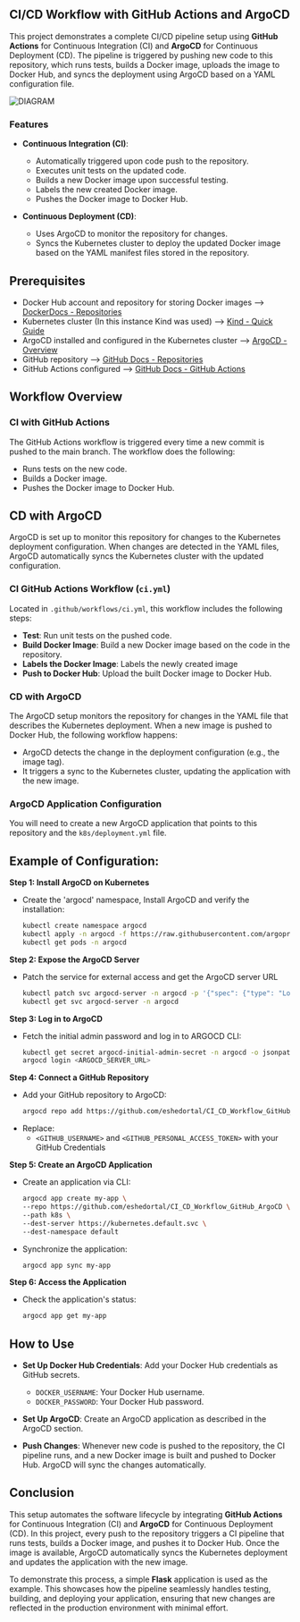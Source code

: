 ## CI/CD Workflow with GitHub Actions and ArgoCD

This project demonstrates a complete CI/CD pipeline setup using **GitHub Actions** for Continuous Integration (CI) and **ArgoCD** for Continuous Deployment (CD). The pipeline is triggered by pushing new code to this repository, which runs tests, builds a Docker image, uploads the image to Docker Hub, and syncs the deployment using ArgoCD based on a YAML configuration file.

![DIAGRAM](https://github.com/user-attachments/assets/2e6d6c69-2d67-449f-b9dc-02f53d52e53b)

### Features

- **Continuous Integration (CI)**:
  - Automatically triggered upon code push to the repository.
  - Executes unit tests on the updated code.
  - Builds a new Docker image upon successful testing.
  - Labels the new created Docker image.
  - Pushes the Docker image to Docker Hub.

- **Continuous Deployment (CD)**:
  - Uses ArgoCD to monitor the repository for changes.
  - Syncs the Kubernetes cluster to deploy the updated Docker image based on the YAML manifest files stored in the repository.

## Prerequisites

- Docker Hub account and repository for storing Docker images --> [DockerDocs - Repositories](https://docs.docker.com/docker-hub/repos/create/)
- Kubernetes cluster (In this instance Kind was used) --> [Kind - Quick Guide](https://kind.sigs.k8s.io/)
- ArgoCD installed and configured in the Kubernetes cluster --> [ArgoCD - Overview](https://argo-cd.readthedocs.io/en/stable/)
- GitHub repository --> [GitHub Docs - Repositories](https://docs.github.com/en/repositories/creating-and-managing-repositories/quickstart-for-repositories)
- GitHub Actions configured --> [GitHub Docs - GitHub Actions](https://docs.github.com/en/actions/writing-workflows/quickstart)

## Workflow Overview

### CI with GitHub Actions

The GitHub Actions workflow is triggered every time a new commit is pushed to the main branch. The workflow does the following:

- Runs tests on the new code.
- Builds a Docker image.
- Pushes the Docker image to Docker Hub.

## CD with ArgoCD

ArgoCD is set up to monitor this repository for changes to the Kubernetes deployment configuration. When changes are detected in the YAML files, ArgoCD automatically syncs the Kubernetes cluster with the updated configuration.

### CI GitHub Actions Workflow (`ci.yml`)

Located in `.github/workflows/ci.yml`, this workflow includes the following steps:

- **Test**: Run unit tests on the pushed code.
- **Build Docker Image**: Build a new Docker image based on the code in the repository.
- **Labels the Docker Image**: Labels the newly created image
- **Push to Docker Hub**: Upload the built Docker image to Docker Hub.

### CD with ArgoCD

The ArgoCD setup monitors the repository for changes in the YAML file that describes the Kubernetes deployment. When a new image is pushed to Docker Hub, the following workflow happens:

- ArgoCD detects the change in the deployment configuration (e.g., the image tag).
- It triggers a sync to the Kubernetes cluster, updating the application with the new image.

### ArgoCD Application Configuration

You will need to create a new ArgoCD application that points to this repository and the `k8s/deployment.yml` file.

## Example of Configuration:

**Step 1: Install ArgoCD on Kubernetes**
- Create the 'argocd' namespace, Install ArgoCD and verify the installation:
  ```bash
  kubectl create namespace argocd
  kubectl apply -n argocd -f https://raw.githubusercontent.com/argoproj/argo-cd/stable/manifests/install.yaml
  kubectl get pods -n argocd

**Step 2: Expose the ArgoCD Server**
- Patch the service for external access and get the ArgoCD server URL
  ```bash
  kubectl patch svc argocd-server -n argocd -p '{"spec": {"type": "LoadBalancer"}}'
  kubectl get svc argocd-server -n argocd

**Step 3: Log in to ArgoCD**
- Fetch the initial admin password and log in to ARGOCD CLI:
  ```bash
  kubectl get secret argocd-initial-admin-secret -n argocd -o jsonpath="{.data.password}" | base64 -d
  argocd login <ARGOCD_SERVER_URL>

**Step 4: Connect a GitHub Repository**
- Add your GitHub repository to ArgoCD:
  ```bash
  argocd repo add https://github.com/eshedortal/CI_CD_Workflow_GitHub_ArgoCD --username <GITHUB_USERNAME> --password <GITHUB_PERSONAL_ACCESS_TOKEN>
- Replace:
    - `<GITHUB_USERNAME>` and `<GITHUB_PERSONAL_ACCESS_TOKEN>` with your GitHub Credentials

**Step 5: Create an ArgoCD Application**
- Create an application via CLI:
  ```bash
  argocd app create my-app \
  --repo https://github.com/eshedortal/CI_CD_Workflow_GitHub_ArgoCD \
  --path k8s \
  --dest-server https://kubernetes.default.svc \
  --dest-namespace default
- Synchronize the application:
  ```bash
  argocd app sync my-app

**Step 6: Access the Application**
- Check the application's status:
  ```bash
  argocd app get my-app

## How to Use

- **Set Up Docker Hub Credentials**: Add your Docker Hub credentials as GitHub secrets.
    - `DOCKER_USERNAME`: Your Docker Hub username.
    - `DOCKER_PASSWORD`: Your Docker Hub password.

- **Set Up ArgoCD**: Create an ArgoCD application as described in the ArgoCD section.

- **Push Changes**: Whenever new code is pushed to the repository, the CI pipeline runs, and a new Docker image is built and pushed to Docker Hub. ArgoCD will sync the changes automatically.

## Conclusion

This setup automates the software lifecycle by integrating **GitHub Actions** for Continuous Integration (CI) and **ArgoCD** for Continuous Deployment (CD). In this project, every push to the repository triggers a CI pipeline that runs tests, builds a Docker image, and pushes it to Docker Hub. Once the image is available, ArgoCD automatically syncs the Kubernetes deployment and updates the application with the new image.

To demonstrate this process, a simple **Flask** application is used as the example. This showcases how the pipeline seamlessly handles testing, building, and deploying your application, ensuring that new changes are reflected in the production environment with minimal effort.

